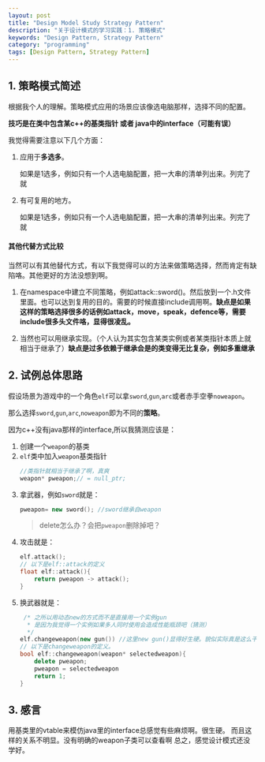 ```yaml
---
layout: post
title: "Design Model Study Strategy Pattern"
description: "关于设计模式的学习实践：1. 策略模式"
keywords: "Design Pattern, Strategy Pattern"
category: "programming"
tags: [Design Pattern, Strategy Pattern]
---
```


## 1. 策略模式简述

根据我个人的理解。策略模式应用的场景应该像选电脑那样，选择不同的配置。

**技巧是在类中包含某c++的基类指针 或者 java中的interface（可能有误）**

我觉得需要注意以下几个方面：

1. 应用于**多选多**。

    如果是1选多，例如只有一个人选电脑配置，把一大串的清单列出来。列完了就

2. 有可复用的地方。

    如果是1选多，例如只有一个人选电脑配置，把一大串的清单列出来。列完了就

#### 其他代替方式比较

当然可以有其他替代方式，有以下我觉得可以的方法来做策略选择，然而肯定有缺陷咯。其他更好的方法没想到啊。

1. 在namespace中建立不同策略，例如attack::sword()。然后放到一个.h文件里面。也可以达到复用的目的。需要的时候直接include调用啊。**缺点是如果这样的策略选择很多的话例如attack，move，speak，defence等，需要include很多头文件咯，显得很凌乱。**

2. 当然也可以用继承实现。（个人认为其实包含某类实例或者某类指针本质上就相当于继承了）**缺点是过多依赖于继承会是的类变得无比复杂，例如多重继承**

## 2. 试例总体思路

假设场景为游戏中的一个角色`elf`可以拿`sword`,`gun`,`arc`或者赤手空拳`noweapon`。

那么选择`sword`,`gun`,`arc`,`noweapon`即为不同的**策略**。

因为c++没有java那样的interface,所以我猜测应该是：

1. 创建一个`weapon`的基类
2. `elf`类中加入`weapon`基类指针
    ```cpp
    //类指针就相当于继承了啊，真爽
    weapon* pweapon;// = null_ptr;
    ```
3. 拿武器，例如`sword`就是：
    ```cpp
    pweapon= new sword(); //sword继承自weapon
    ```
    > delete怎么办？会把`pweapon`删除掉吧？
4. 攻击就是：
    ```cpp
    elf.attack();
    // 以下是elf::attack的定义
    float elf::attack(){
        return pweapon -> attack();
    }
    ```
5. 换武器就是：
    ```cpp
     /* 之所以用动态new的方式而不是直接用一个实例gun
      * 是因为我觉得一个实例如果多人同时使用会造成性能瓶颈吧（猜测）
      */
    elf.changeweapon(new gun()) //这里new gun()显得好生硬。貌似实际真是这么干的
    // 以下是changeweapon的定义。
    bool elf::changeweapon(weapon* selectedweapon){
        delete pweapon;
        pweapon = selectedweapon
        return 1;
    }
    ```

## 3. 感言

用基类里的vtable来模仿java里的interface总感觉有些麻烦啊。很生硬。
而且这样的关系不明显。没有明确的weapon子类可以查看啊
总之，感觉设计模式还没学好。

